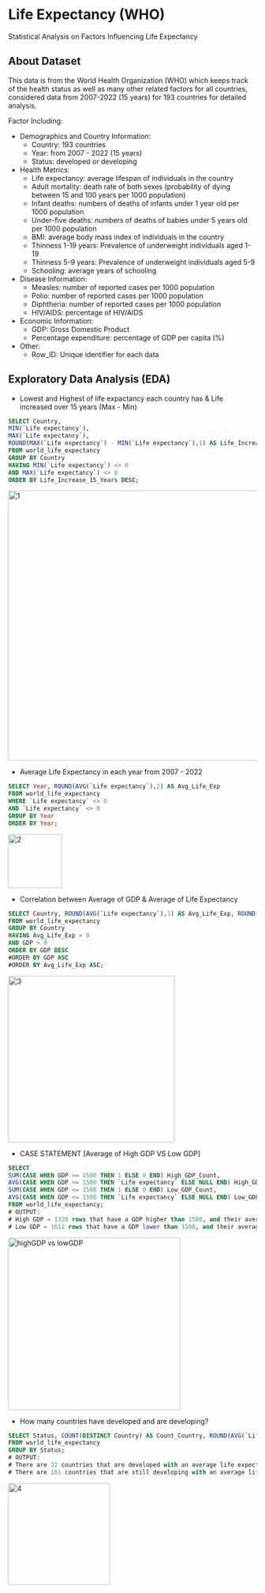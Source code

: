 # Life Expectancy (WHO) 
Statistical Analysis on Factors Influencing Life Expectancy

## About Dataset
This data is from the World Health Organization (WHO) which keeps track of the health status as well as many other related factors for all countries, considered data from 2007-2022 (15 years) for 193 countries for detailed analysis.

Factor Including:
- Demographics and Country Information:
  - Country: 193 countries
  - Year: from 2007 - 2022 (15 years)
  - Status: developed or developing
- Health Metrics:
  - Life expectancy: average lifespan of individuals in the country
  - Adult mortality: death rate of both sexes (probability of dying between 15 and 100 years per 1000 population)
  - Infant deaths: numbers of deaths of infants under 1 year old per 1000 population
  - Under-five deaths: numbers of deaths of babies under 5 years old per 1000 population
  - BMI: average body mass index of individuals in the country
  - Thinness 1-19 years: Prevalence of underweight individuals aged 1-19
  - Thinness 5-9 years: Prevalence of underweight individuals aged 5-9
  - Schooling: average years of schooling
- Disease Information:
  - Measles: number of reported cases per 1000 population
  - Polio: number of reported cases per 1000 population
  - Diphtheria: number of reported cases per 1000 population
  - HIV/AIDS: percentage of HIV/AIDS
- Economic Information:
  - GDP: Gross Domestic Product
  - Percentage expenditure: percentage of GDP per capita (%)
- Other:
  - Row_ID: Unique identifier for each data

## Exploratory Data Analysis (EDA)
- Lowest and Highest of life expactancy each country has & Life increased over 15 years (Max - Min)
```sql
SELECT Country,
MIN(`Life expectancy`),
MAX(`Life expectancy`),
ROUND(MAX(`Life expectancy`) - MIN(`Life expectancy`),1) AS Life_Increase_15_Years
FROM world_life_expectancy
GROUP BY Country
HAVING MIN(`Life expectancy`) <> 0
AND MAX(`Life expectancy`) <> 0
ORDER BY Life_Increase_15_Years DESC;
```
<img width="547" alt="1" src="https://github.com/user-attachments/assets/4530a93a-76ce-4e59-9eb8-160c9fd56624">

- Average Life Expectancy in each year from 2007 - 2022
```sql
SELECT Year, ROUND(AVG(`Life expectancy`),2) AS Avg_Life_Exp
FROM world_life_expectancy
WHERE `Life expectancy` <> 0
AND `Life expectancy` <> 0
GROUP BY Year
ORDER BY Year;
```
<img width="109" alt="2" src="https://github.com/user-attachments/assets/944cfc5a-fcf5-49d8-8c22-944e2968a497">

- Correlation between Average of GDP & Average of Life Expectancy
```sql
SELECT Country, ROUND(AVG(`Life expectancy`),1) AS Avg_Life_Exp, ROUND(AVG(GDP),1) AS GDP
FROM world_life_expectancy
GROUP BY Country
HAVING Avg_Life_Exp > 0
AND GDP > 0
ORDER BY GDP DESC
#ORDER BY GDP ASC
#ORDER BY Avg_Life_Exp ASC;
```
<img width="337" alt="3" src="https://github.com/user-attachments/assets/1963a570-c73d-4ac0-adb8-25258825048e">

- CASE STATEMENT [Average of High GDP VS Low GDP]
```sql
SELECT
SUM(CASE WHEN GDP >= 1500 THEN 1 ELSE 0 END) High_GDP_Count,
AVG(CASE WHEN GDP >= 1500 THEN `Life expectancy` ELSE NULL END) High_GDP_Life_Exp,
SUM(CASE WHEN GDP <= 1500 THEN 1 ELSE 0 END) Low_GDP_Count,
AVG(CASE WHEN GDP <= 1500 THEN `Life expectancy` ELSE NULL END) Low_GDP_Life_Exp
FROM world_life_expectancy;
# OUTPUT:
# High GDP = 1326 rows that have a GDP higher than 1500, and their average life expectancy is 74.
# Low GDP = 1612 rows that have a GDP lower than 1500, and their average life expectancy is 64.
```
<img width="349" alt="highGDP vs lowGDP" src="https://github.com/user-attachments/assets/b5426811-1190-416b-8862-0280ad900d9d">

- How many countries have developed and are developing?
```sql
SELECT Status, COUNT(DISTINCT Country) AS Count_Country, ROUND(AVG(`Life expectancy`),1) AS Avg_Life_Exp
FROM world_life_expectancy
GROUP BY Status;
# OUTPUT:
# There are 32 countries that are developed with an average life expectancy of 79.
# There are 161 countries that are still developing with an average life expectancy of 67.
```
<img width="206" alt="4" src="https://github.com/user-attachments/assets/74ffd17f-f8cc-4b43-a81e-6a14710e8b63">



